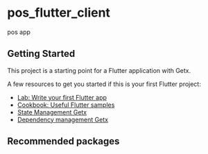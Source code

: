 # pos_flutter_client

pos app

## Getting Started

This project is a starting point for a Flutter application with Getx.

A few resources to get you started if this is your first Flutter project:

- [Lab: Write your first Flutter app](https://flutter.dev/docs/get-started/codelab)
- [Cookbook: Useful Flutter samples](https://flutter.dev/docs/cookbook)
- [State Management  Getx](https://pub.dev/packages/get#state-management)
- [Dependency management Getx](https://pub.dev/packages/get#dependency-management)

## Recommended packages




